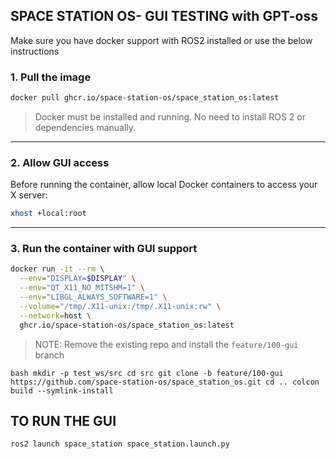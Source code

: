 ## SPACE STATION OS- GUI TESTING with GPT-oss

Make sure you have docker support with ROS2 installed or use the below instructions

### 1. Pull the image

```bash
docker pull ghcr.io/space-station-os/space_station_os:latest
```

> Docker must be installed and running. No need to install ROS 2 or dependencies manually.

---

### 2. Allow GUI access

Before running the container, allow local Docker containers to access your X server:

```bash
xhost +local:root
```

---

### 3. Run the container with GUI support

```bash
docker run -it --rm \
  --env="DISPLAY=$DISPLAY" \
  --env="QT_X11_NO_MITSHM=1" \
  --env="LIBGL_ALWAYS_SOFTWARE=1" \
  --volume="/tmp/.X11-unix:/tmp/.X11-unix:rw" \
  --network=host \
  ghcr.io/space-station-os/space_station_os:latest
```

> NOTE: Remove the existing repo and install the ``feature/100-gui`` branch 

``bash
mkdir -p test_ws/src
cd src
git clone -b feature/100-gui https://github.com/space-station-os/space_station_os.git
cd ..
colcon build --symlink-install
``

## TO RUN THE GUI 

```bash
ros2 launch space_station space_station.launch.py 
```

